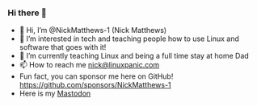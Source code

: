 ### Hi there 👋
- 👋 Hi, I’m @NickMatthews-1 (Nick Matthews)
- 👀 I’m interested in tech and teaching people how to use Linux and software that goes with it!
- 🌱 I’m currently teaching Linux and being a full time stay at home Dad
- 📫 How to reach me nick@linuxpanic.com
- Fun fact, you can sponsor me here on GitHub! https://github.com/sponsors/NickMatthews-1
- Here is my <a rel="me" href="https://fosstodon.org/@LinuxPanic">Mastodon</a>
<!--
**Nmatt1/Nmatt1** is a ✨ _special_ ✨ repository because its `README.md` (this file) appears on your GitHub profile.
<a rel="me" href="https://fosstodon.org/@LinuxPanic">Mastodon</a>
Here are some ideas to get you started:

- 🔭 I’m currently working on teaching people how to use Linux and how to use software for Linux
- 🌱 I’m currently learning 
- 👯 I’m looking to collaborate on ...
- 🤔 I’m looking for help with ...
- 💬 Ask me about ...
- 📫 How to reach me: nick@linuxpanic.com
- 😄 Pronouns: ...
- ⚡ Fun fact: ...
-->

